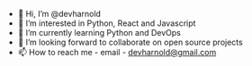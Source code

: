 - 👋 Hi, I’m @devharnold
- 👀 I’m interested in Python, React and Javascript
- 🌱 I’m currently learning Python and DevOps
- 💞️ I’m looking forward to collaborate on open source projects
- 📫 How to reach me - email - devharnold@gmail.com

<!---
devharnold/devharnold is a ✨ special ✨ repository because its `README.md` (this file) appears on your GitHub profile.
You can click the Preview link to take a look at your changes.
--->
